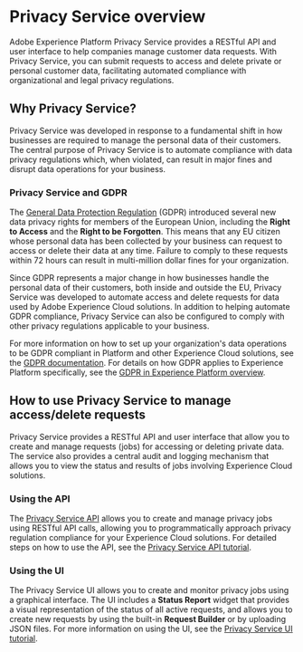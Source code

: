 # Privacy Service overview

Adobe Experience Platform Privacy Service provides a RESTful API and user interface to help companies manage customer data requests. With Privacy Service, you can submit requests to access and delete private or personal customer data, facilitating automated compliance with organizational and legal privacy regulations.

## Why Privacy Service?

Privacy Service was developed in response to a fundamental shift in how businesses are required to manage the personal data of their customers. The central purpose of Privacy Service is to automate compliance with data privacy regulations which, when violated, can result in major fines and disrupt data operations for your business.

### Privacy Service and GDPR

The [General Data Protection Regulation](https://eugdpr.org/) (GDPR) introduced several new data privacy rights for members of the European Union, including the **Right to Access** and the **Right to be Forgotten**. This means that any EU citizen whose personal data has been collected by your business can request to access or delete their data at any time. Failure to comply to these requests within 72 hours can result in multi-million dollar fines for your organization. 

Since GDPR represents a major change in how businesses handle the personal data of their customers, both inside and outside the EU, Privacy Service was developed to automate access and delete requests for data used by Adobe Experience Cloud solutions. In addition to helping automate GDPR compliance, Privacy Service can also be configured to comply with other privacy regulations applicable to your business.

For more information on how to set up your organization's data operations to be GDPR compliant in Platform and other Experience Cloud solutions, see the [GDPR documentation](https://www.adobe.io/apis/experiencecloud/gdpr/docs.html). For details on how GDPR applies to Experience Platform specifically, see the [GDPR in Experience Platform overview](../../gdpr/gdpr-on-platform-overview.md).

## How to use Privacy Service to manage access/delete requests

Privacy Service provides a RESTful API and user interface that allow you to create and manage requests (jobs) for accessing or deleting private data. The service also provides a central audit and logging mechanism that allows you to view the status and results of jobs involving Experience Cloud solutions.

### Using the API

The [Privacy Service API](../../../../../../acpdr/swagger-specs/gdpr-api.yaml) allows you to create and manage privacy jobs using RESTful API calls, allowing you to programmatically approach privacy regulation compliance for your Experience Cloud solutions. For detailed steps on how to use the API, see the [Privacy Service API tutorial](../../tutorials/privacy_service_tutorial/privacy_service_api_tutorial.md).

### Using the UI

The Privacy Service UI allows you to create and monitor privacy jobs using a graphical interface. The UI includes a **Status Report** widget that provides a visual representation of the status of all active requests, and allows you to create new requests by using the built-in **Request Builder** or by uploading JSON files. For more information on using the UI, see the [Privacy Service UI tutorial](../../tutorials/privacy_service_tutorial/privacy_service_ui_tutorial.md).
